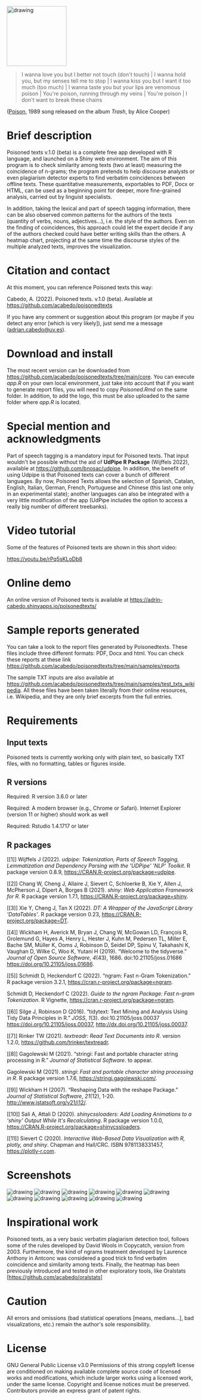 <img src="images/poisoned-logo.png" alt="drawing" width="160"/> 

>I wanna love you but I better not touch (don't touch) |
>I wanna hold you, but my senses tell me to stop |
>I wanna kiss you but I want it too much (too much) |
>I wanna taste you but your lips are venomous poison |
>You're poison, running through my veins |
>You're poison |
I don't want to break these chains

(<a href="https://www.youtube.com/watch?v=Qq4j1LtCdww">Poison</a>, 1989 song released on the album *Trash*, by Alice Cooper)

# Brief description

Poisoned texts v.1.0 (beta) is a complete free app developed with R language, and launched on a Shiny web environment. The aim of this program is to check similarity among texts (two at least) measuring the coincidence of n-grams; the program pretends to help discourse analysts or even plagiarism detector experts to find verbatim coincidences between offline texts. These quantitative measurements, exportables to PDF, Docx or HTML, can be used as a beginning point for deeper, more fine-grained analysis, carried out by linguist specialists.

In addition, taking the lexical and part of speech tagging information, there can be also observed common patterns for the authors of the texts (quantity of verbs, nouns, adjectives...), i.e. the style of the authors. Even on the finding of coincidences, this approach could let the expert decide if any of the authors checked could have better writing skills than the others. A heatmap chart, projecting at the same time the discourse styles of the multiple analyzed texts, improves the visualization.

# Citation and contact

At this moment, you can reference Poisoned texts this way:

Cabedo, A. (2022). Poisoned texts. v.1.0 (beta). Available at https://github.com/acabedo/poisonedtexts

If you have any comment or suggestion about this program (or maybe if you detect any error [which is very likely]), just send me a message (adrian.cabedo@uv.es).

# Download and install

The most recent version can be downloaded from https://github.com/acabedo/poisonedtexts/tree/main/core. You can execute *app.R* on your own local environment, just take into account that if you want to generate report files, you will need to copy *Poisoned.Rmd* on the same folder. In addition, to add the logo, this must be also uploaded to the same folder where *app.R* is located.

# Special mention and acknowledgments

Part of speech tagging is a mandatory input for Poisoned texts. That input wouldn't be possible without the aid of **UdPipe R Package** (Wijffels 2022), available at https://github.com/bnosac/udpipe. In addition, the benefit of using Udpipe is that Poisoned texts can cover a bunch of different languages. By now, Poisoned Texts allows the selection of Spanish, Catalan, English, Italian, German, French, Portuguese and Chinese (this last one only in an experimental state); another languages can also be integrated with a very little modification of the app (UdPipe includes the option to access a really big number of different treebanks).

# Video tutorial

Some of the features of Poisoned texts are shown in this short video:

https://youtu.be/rPq5sKLoDb8

# Online demo

An online version of Poisoned texts is available at https://adrin-cabedo.shinyapps.io/poisonedtexts/

# Sample reports generated

You can take a look to the report files generated by Poisonedtexts. These files include three different formats: PDF, Docx and html. You can check these reports at these link <https://github.com/acabedo/poisonedtexts/tree/main/samples/reports>

The sample TXT inputs are also available at [<https://github.com/acabedo/poisonedtexts/tree/main/samples/test_txts_wikipedia>](https://github.com/acabedo/poisonedtexts/tree/main/samples/test_txts_wikipedia). All these files have been taken literally from their online resources, i.e. Wikipedia, and they are only brief excerpts from the full entries.

# Requirements

## Input texts

Poisoned texts is currently working only with plain text, so basically TXT files, with no formatting, tables or figures inside.  

## R versions

Required: R version 3.6.0 or later

Required: A modern browser (e.g., Chrome or Safari). Internet Explorer
(version 11 or higher) should work as well

Required: Rstudio 1.4.1717 or later

## R packages

[[1]]
Wijffels J (2022). _udpipe: Tokenization, Parts of
Speech Tagging, Lemmatization and Dependency
Parsing with the 'UDPipe' 'NLP' Toolkit_. R package
version 0.8.9,
<https://CRAN.R-project.org/package=udpipe>.

[[2]]
Chang W, Cheng J, Allaire J, Sievert C, Schloerke
B, Xie Y, Allen J, McPherson J, Dipert A, Borges B
(2021). _shiny: Web Application Framework for R_. R
package version 1.7.1,
<https://CRAN.R-project.org/package=shiny>.

[[3]]
Xie Y, Cheng J, Tan X (2022). _DT: A Wrapper of the
JavaScript Library 'DataTables'_. R package version
0.23, <https://CRAN.R-project.org/package=DT>.

[[4]]
Wickham H, Averick M, Bryan J, Chang W, McGowan LD,
François R, Grolemund G, Hayes A, Henry L, Hester
J, Kuhn M, Pedersen TL, Miller E, Bache SM, Müller
K, Ooms J, Robinson D, Seidel DP, Spinu V,
Takahashi K, Vaughan D, Wilke C, Woo K, Yutani H
(2019). “Welcome to the tidyverse.” _Journal of
Open Source Software_, *4*(43), 1686.
doi:10.21105/joss.01686
<https://doi.org/10.21105/joss.01686>.

[[5]]
Schmidt D, Heckendorf C (2022). “ngram: Fast n-Gram
Tokenization.” R package version 3.2.1,
<https://cran.r-project.org/package=ngram>.

Schmidt D, Heckendorf C (2022). _Guide to the ngram
Package: Fast n-gram Tokenization_. R Vignette,
<https://cran.r-project.org/package=ngram>.

[[6]]
Silge J, Robinson D (2016). “tidytext: Text Mining
and Analysis Using Tidy Data Principles in R.”
_JOSS_, *1*(3). doi:10.21105/joss.00037
<https://doi.org/10.21105/joss.00037>,
<http://dx.doi.org/10.21105/joss.00037>.

[[7]]
Rinker TW (2021). _textreadr: Read Text Documents
into R_. version 1.2.0,
<https://github.com/trinker/textreadr>.

[[8]]
Gagolewski M (2021). “stringi: Fast and portable
character string processing in R.” _Journal of
Statistical Software_. to appear.

Gagolewski M (2021). _stringi: Fast and portable
character string processing in R_. R package
version 1.7.6, <https://stringi.gagolewski.com/>.

[[9]]
Wickham H (2007). “Reshaping Data with the reshape
Package.” _Journal of Statistical Software_,
*21*(12), 1-20.
<http://www.jstatsoft.org/v21/i12/>.

[[10]]
Sali A, Attali D (2020). _shinycssloaders: Add
Loading Animations to a 'shiny' Output While It's
Recalculating_. R package version 1.0.0,
<https://CRAN.R-project.org/package=shinycssloaders>.

[[11]]
Sievert C (2020). _Interactive Web-Based Data
Visualization with R, plotly, and shiny_. Chapman
and Hall/CRC. ISBN 9781138331457,
<https://plotly-r.com>.

# Screenshots

<img src="images/filevsfile.png" alt="drawing"/> 
<img src="images/summaries.png" alt="drawing"/> 
<img src="images/tokens.png" alt="drawing"/> 
<img src="images/upos.png" alt="drawing"/> 
<img src="images/ngrams.png" alt="drawing"/>
<img src="images/matrix.png" alt="drawing"/>
<img src="images/coincidence.png" alt="drawing"/> 
<img src="images/styling.png" alt="drawing"/> 
<img src="images/html.png" alt="drawing" /> 
<img src="images/pdf.png" alt="drawing"/> 
<img src="images/docx.png" alt="drawing"/> 











# Inspirational work

Poisoned texts, as a very basic verbatim plagiarism detection tool, follows some of the rules developed by David Wools in Copycatch, version from 2003. Furthermore, the kind of ngrams treatment developed by Laurence Anthony in Antconc was considered a good trick to find verbatim coincidence and similarity among texts. Finally, the heatmap has been previously introduced and tested in other exploratory tools, like Oralstats [https://github.com/acabedo/oralstats] 

# Caution

All errors and omissions (bad statistical operations [means, medians...], bad visualizations, etc.) remain the author's sole responsibility.

# License

GNU General Public License v3.0 Permissions of this strong copyleft license are conditioned on making available complete source code of licensed works and modifications, which include larger works using a licensed work, under the same license. Copyright and license notices must be preserved. Contributors provide an express grant of patent rights.
